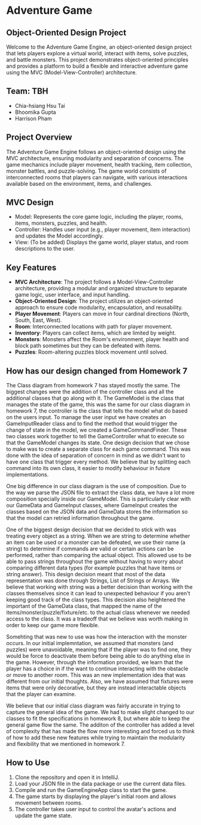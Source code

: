 # Adventure Game

## Object-Oriented Design Project
Welcome to the Adventure Game Engine, an object-oriented design project that lets players explore a virtual world, interact with items, solve puzzles, and battle monsters. This project demonstrates object-oriented principles and provides a platform to build a flexible and interactive adventure game using the MVC (Model-View-Controller) architecture.

## Team: TBH
- Chia-hsiang Hsu Tai
- Bhoomika Gupta
- Harrison Pham

## Project Overview
The Adventure Game Engine follows an object-oriented design using the MVC architecture, ensuring modularity and separation of concerns. The game mechanics include player movement, health tracking, item collection, monster battles, and puzzle-solving. The game world consists of interconnected rooms that players can navigate, with various interactions available based on the environment, items, and challenges.

## MVC Design
- Model: Represents the core game logic, including the player, rooms, items, monsters, puzzles, and health.
- Controller: Handles user input (e.g., player movement, item interaction) and updates the Model accordingly.
- View: (To be added) Displays the game world, player status, and room descriptions to the user.

## Key Features

- **MVC Architecture**: The project follows a Model-View-Controller architecture, providing a modular and organized structure to separate game logic, user interface, and input handling.
- **Object-Oriented Design**: The project utilizes an object-oriented approach to ensure code modularity, encapsulation, and reusability.
- **Player Movement**: Players can move in four cardinal directions (North, South, East, West).
- **Room**: Interconnected locations with path for player movement.
- **Inventory**: Players can collect items, which are limited by weight.
- **Monsters**: Monsters affect the Room's environment, player health and block path sometimes but they can be defeated with items.
- **Puzzles**: Room-altering puzzles block movement until solved.

## How has our design changed from Homework 7

The Class diagram from homework 7 has stayed mostly the same. The biggest changes were the addition of the controller class and all the additional classes that go along with it. The GameModel is the class that manages the state of the game, this was the same for our class diagram in homework 7, the controller is the class that tells the model what do based on the users input. To manage the user input we have creates an GameInputReader class and to find the method that would trigger the change of state in the model, we created a GameCommandFinder. These two classes work together to tell the GameController what to execute so that the GameModel changes its state. One design decision that we chose to make was to create a separate class for each game command. This was done with the idea of separation of concern in mind as we didn't want to have one class that trigger every method. We believe that by splitting each command into its own class, it easier to modify behaviour in future implementations.

One big difference in our class diagram is the use of composition. Due to the way we parse the JSON file to extract the class data, we have a lot more composition specially inside our GameModel. This is particularly clear with our GameData and GameInput classes, where GameInput creates the classes based on the JSON data and GameData stores the information so that the model can retried information throughout the game.

One of the biggest design decision that we decided to stick with was treating every object as a string. When we are string to determine whether an item can be used or a monster can be defeated, we use their name (a string) to determine if commands are valid or certain actions can be performed, rather than comparing the actual object. This allowed use to be able to pass strings throughout the game without having to worry about comparing different data types (for example puzzles that have items or string answer). This design decision meant that most of the data representation was done through Strings, List of Strings or Arrays. We believe that working with string was a better decision than working with the classes themselves since it can lead to unexpected behaviour if you aren't keeping good track of the class types. This decision also heightened the important of the GameData class, that mapped the name of the items/monster/puzzle/fixture/etc. to the actual class whenever we needed access to the class. It was a tradeoff that we believe was worth making in order to keep our game more flexible.

Somehting that was new to use was how the interaction with the monster occurs. In our initial implemntation, we assumed that monsters (and puzzles) were unavoidable, meaning that if the player was to find one, they would be force to deactivate them before being able to do anything else in the game. However, through the information provided, we learn that the player has a choice in if the want to continue interacting with the obstacle or move to another room. This was an new implementation idea that was different from our initial thoughts. Also, we have assumed that fixtures were items that were only decorative, but they are instead interactable objects that the player can examine.

We believe that our initial class diagram was fairly accurate in trying to capture the general idea of the game. We had to make slight changed to our classes to fit the specifications in homework 8, but where able to keep the general game flow the same. The additon of the controller has added a level of complexity that has made the flow more interesting and forced us to think of how to add these new features while trying to maintain the modularity and flexibility that we mentioned in homework 7. 

## How to Use

1. Clone the repository and open it in IntelliJ.
2. Load your JSON file in the data package or use the current data files.
3. Compile and run the GameEngineApp class to start the game.
4. The game starts by displaying the player's initial room and allows movement between rooms.
5. The controller takes user input to control the avatar's actions and update the game state.
